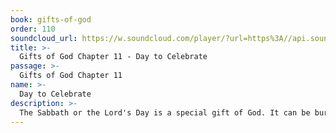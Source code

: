 ```yaml
---
book: gifts-of-god
order: 110
soundcloud_url: https://w.soundcloud.com/player/?url=https%3A//api.soundcloud.com/tracks/
title: >-
  Gifts of God Chapter 11 - Day to Celebrate
passage: >-
  Gifts of God Chapter 11
name: >-
  Day to Celebrate
description: >-
  The Sabbath or the Lord's Day is a special gift of God. It can be burdened with rule-making or become a blessed break in the work-a-day world for the worship of God, family fellowship and relaxation. We all need these things desperately.
---
```


